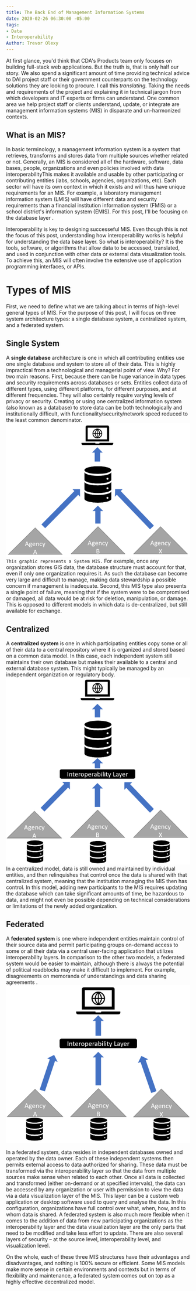 ```yaml
---
title: The Back End of Management Information Systems
date: 2020-02-26 06:30:00 -05:00
tags:
- Data
- Interoperability
Author: Trevor Olexy
---
```


At first glance, you'd think that CDA's Products team only focuses on building full-stack web applications. But the truth is, that is only half our story. We also spend a significant amount of time providing technical advice to DAI project staff or their government counterparts on the technology solutions they are looking to procure. I call this *translating.* Taking  the needs and requirements of the project and explaining it in technical jargon from which developers and IT experts or firms can understand. One common area we help project staff or clients understand, update, or integrate are management information systems (MIS) in  disparate and un-harmonized contexts.

<!--more-->

## What is an MIS?

In basic terminology, a management information system is a system that retrieves, transforms and stores data from multiple sources whether related or not. Generally, an MIS is considered all of the hardware, software, data bases, people, organizations and even policies involved with data interoperabilityThis makes it available and usable by other participating or contributing entities (labs, schools, agencies, organizations, etc). Each sector will have its own context in which it exists and will thus have unique requirements for an MIS. For example, a laboratory management information system (LMIS) will have different data and security requirements than a financial institution information system (FMIS) or a school district's information system (EMIS). For this post, I'll be focusing on the database layer .

Interoperability is key to designing successeful MIS. Even though this is not the focus of this post, understanding how interoperability works is helpful for understanding the data base layer.  So what is interoperability? It is the  tools, software, or algorithms that allow data to be accessed, translated, and used in conjunction with other data or external data visualization tools.  To achieve this, an MIS will often involve the extensive use of application programming interfaces, or APIs.

# **Types of MIS**

First, we need to define what we are talking about in terms of high-level general types of MIS. For the purpose of this post, I will focus on three system architecture types: a single database system, a centralized system, and a federated system.

## Single System

A **single database** architecture is one in which all contributing entities use one single database and system to store all of their data. This is highly impractical from a technological and managerial point of view. Why? For two main reasons. First, because there can be huge variance in data types and security requirements across databases or sets. Entities collect data of different types, using different platforms, for different purposes, and at different frequencies. They will also certainly require varying levels of privacy or security. Creating or using one centralized information system (also known as a database) to store data can be both technologically and institutionally difficult, with functionality/security/network speed reduced to the least common denominator.
![singlesystem.png](/uploads/singlesystem.png)`This graphic represents a System MIS.`
 For example, once any organization stores GIS data, the database structure must account for that, even if only one organization requires it.  As such the database can become very large and difficult to manage, making data stewardship a possible concern if management is inadequate. Second, this MIS type also presents a single point of failure, meaning that if the system were to be compromised or damaged, all data would be at risk for deletion, manipulation, or damage. This is opposed to different models in which data is de-centralized, but still available for exchange.

## Centralized

A **centralized system** is one in which participating entities copy some or all of their data to a central repository where it is organized and stored based on a common data model. In this case, each independent system still maintains their own database but makes their available  to a central and external database system. This might typically be managed by an independent organization or regulatory body. ![centralized.png](/uploads/centralized.png)
In a centralized model, data is still owned and maintained by individual entities, and then relinquishes that control once the data is shared with that centralized system, meaning that the institution managing the MIS then has control. In this model, adding new participants to the MIS requires updating the database which can take significant amounts of time, be hazardous to data, and might not even be possible depending on technical considerations or limitations of the newly added organization.

## Federated

A **federated system** is one where independent entities maintain control of their source data and permit participating groups on-demand access to some or all their data via a central user-facing application that utilizes interoperability layers. In comparison to the other two models, a federated system would be easier to maintain, although there is always the potential of political roadblocks may make it difficult to implement. For example, disagreements on  memoranda of understandings and data sharing agreements .![federated.png](/uploads/federated.png)

In a federated system, data resides in independent databases owned and operated by the data owner. Each of these independent systems then permits external access to data authorized for sharing. These data must be transformed via the interoperability layer so that the data from multiple sources make sense when related to each other.  Once all data is collected and transformed (either on-demand or at specified intervals), the data can be accessed by any organization or user with permission to view the data via a data visualization layer of the MIS. This layer can be a custom web application or desktop software used to query and analyse the data.  In this configuration, organizations have full control over what, when, how, and to whom data is shared. A federated system is also much more flexible when it comes to the addition of data from new participating organizations as the interoperability layer and the data visualization layer are the only parts that need to be modified and take less effort to update. There are also several layers of security – at the source level, interoperability level, and visualization level.

On the whole, each of these three MIS structures have their advantages and disadvantages, and nothing is 100% secure or efficient. Some MIS models make more sense in certain environments and contexts but in terms of flexibility and maintenance, a federated system comes out on top as a highly effective decentralized model.
